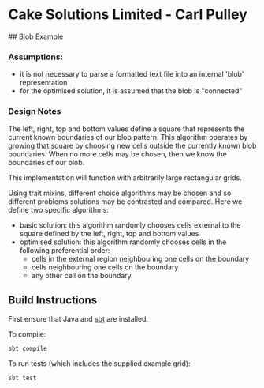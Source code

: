 # Cake Solutions Limited - Carl Pulley

## Blob Example

### Assumptions:

  * it is not necessary to parse a formatted text file into an internal 'blob' representation
  * for the optimised solution, it is assumed that the blob is "connected"

### Design Notes

The left, right, top and bottom values define a square that represents the current known boundaries of our blob pattern.
This algorithm operates by growing that square by choosing new cells outside the currently known blob boundaries. When
no more cells may be chosen, then we know the boundaries of our blob.

This implementation will function with arbitrarily large rectangular grids.

Using trait mixins, different choice algorithms may be chosen and so different problems solutions may be contrasted and
compared. Here we define two specific algorithms:
  * basic solution: this algorithm randomly chooses cells external to the square defined by the left, right, top and
  bottom values
  * optimised solution: this algorithm randomly chooses cells in the following preferential order:
      * cells in the external region neighbouring one cells on the boundary
      * cells neighbouring one cells on the boundary
      * any other cell on the boundary.

## Build Instructions

First ensure that Java and [sbt](http://www.scala-sbt.org/download.html) are installed.

To compile:

    sbt compile

To run tests (which includes the supplied example grid):

    sbt test

